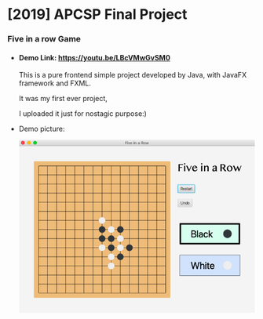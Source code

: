 # [2019] APCSP Final Project

### **Five in a row Game**

- #### Demo Link: https://youtu.be/LBcVMwGvSM0

  This is a pure frontend simple project developed by Java, with JavaFX framework and FXML.

  It was my first ever project,

  I uploaded it just for nostagic purpose:)

- Demo picture:

  ![gameImage](gameImage.png)
